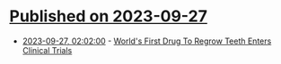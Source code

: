 # [Published on 2023-09-27](index.md)

* [2023-09-27, 02:02:00](https://science.slashdot.org/story/23/09/26/2222257/worlds-first-drug-to-regrow-teeth-enters-clinical-trials?utm_source=rss1.0mainlinkanon&utm_medium=feed) - [World's First Drug To Regrow Teeth Enters Clinical Trials](https://science.slashdot.org/story/23/09/26/2222257/worlds-first-drug-to-regrow-teeth-enters-clinical-trials?utm_source=rss1.0mainlinkanon&utm_medium=feed)
